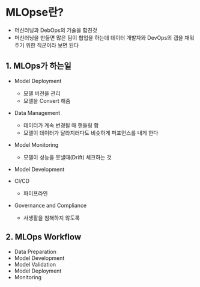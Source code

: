 # MLOpse란?
- 머신러닝과 DebOps의 기술을 합친것
- 머신러닝을 만들면 많은 팀이 협업을 하는데 데이터 개발자와 DevOps의 갭을 채워주기 위한 직군이라 보면 된다

## 1. MLOps가 하는일
- Model Deployment
    - 모델 버전을 관리
    - 모델을 Convert 해줌

- Data Management
    - 데이터가 계속 변경될 때 핸들링 함
    - 모델이 데이터가 달라지러다도 비슷하게 퍼포먼스를 내게 한다

- Model Monitoring
    - 모델이 성능을 못낼때(Drift) 체크하는 것

- Model Development

- CI/CD
    - 파이프라인

- Governance and Compliance
    - 사생활을 침해하지 않도록


## 2. MLOps Workflow
- Data Preparation
- Model Development
- Model Validation
- Model Deployment
- Monitoring
